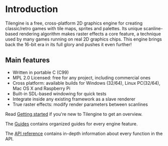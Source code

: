 # Introduction
Tilengine is a free, cross-platform 2D graphics engine for creating classic/retro games with tile maps, sprites and palettes. Its unique scanline-based rendering algorithm makes raster effects a core feature, a technique used by many games running on real 2D graphics chips. This engine brings back the 16-bit era in its full glory and pushes it even further!

## Main features
* Written in portable C (C99)
* MPL 2.0 Licensed: free for any project, including commercial ones
* Cross platform: available builds for Windows (32/64), Linux PC(32/64), Mac OS X and Raspberry Pi
* Built-in SDL-based windowing for quick tests
* Integrate inside any existing framework as a slave renderer
* True raster effects: modify render parameters between scanlines

Read [Getting started](quick_guide.md) if you're new to Tilengine to get an overview.

The [Guides](guides.md) contains organized guides for every engine feature.

The [API reference](modules.html) contains in-depth information about every function in the API.